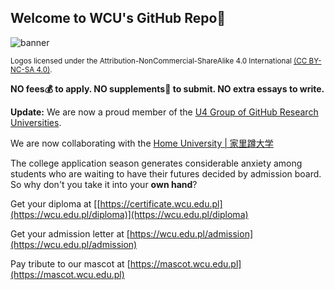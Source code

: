## Welcome to WCU's GitHub Repo👋

![banner](https://wcu.edu.pl/images/Wild_Chicken.svg)

<sub>Logos licensed under the Attribution-NonCommercial-ShareAlike 4.0 International [(CC BY-NC-SA 4.0)](https://creativecommons.org/licenses/BY-NC-SA/4.0/).

**NO fees💰️ to apply. NO supplements📝 to submit. NO extra essays to write.**

**Update:** We are now a proud member of the [U4 Group of GitHub Research Universities](https://github.com/U4Group).

We are now collaborating with the [Home University | 家里蹲大学](https://github.com/HMUniversity)

The college application season generates considerable anxiety among students who are waiting to have their futures decided by admission board. So why don't you take it into your **own hand**?

Get your diploma at [[https://certificate.wcu.edu.pl](https://wcu.edu.pl/diploma)](https://wcu.edu.pl/diploma)

Get your admission letter at [https://wcu.edu.pl/admission](https://wcu.edu.pl/admission)

Pay tribute to our mascot at [https://mascot.wcu.edu.pl](https://mascot.wcu.edu.pl)

